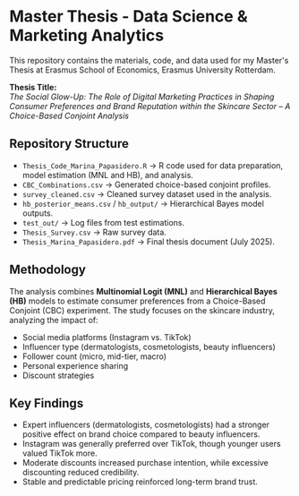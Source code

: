 # Master Thesis - Data Science & Marketing Analytics  

This repository contains the materials, code, and data used for my Master's Thesis at Erasmus School of Economics, Erasmus University Rotterdam.  

**Thesis Title:**  
*The Social Glow-Up: The Role of Digital Marketing Practices in Shaping Consumer Preferences and Brand Reputation within the Skincare Sector – A Choice-Based Conjoint Analysis*  

## Repository Structure  

- `Thesis_Code_Marina_Papasidero.R` → R code used for data preparation, model estimation (MNL and HB), and analysis.  
- `CBC_Combinations.csv` → Generated choice-based conjoint profiles.  
- `survey_cleaned.csv` → Cleaned survey dataset used in the analysis.  
- `hb_posterior_means.csv` / `hb_output/` → Hierarchical Bayes model outputs.  
- `test_out/` → Log files from test estimations.  
- `Thesis_Survey.csv` → Raw survey data.  
- `Thesis_Marina_Papasidero.pdf` → Final thesis document (July 2025).  

## Methodology  

The analysis combines **Multinomial Logit (MNL)** and **Hierarchical Bayes (HB)** models to estimate consumer preferences from a Choice-Based Conjoint (CBC) experiment. The study focuses on the skincare industry, analyzing the impact of:  
- Social media platforms (Instagram vs. TikTok)  
- Influencer type (dermatologists, cosmetologists, beauty influencers)  
- Follower count (micro, mid-tier, macro)  
- Personal experience sharing  
- Discount strategies  

## Key Findings  

- Expert influencers (dermatologists, cosmetologists) had a stronger positive effect on brand choice compared to beauty influencers.  
- Instagram was generally preferred over TikTok, though younger users valued TikTok more.  
- Moderate discounts increased purchase intention, while excessive discounting reduced credibility.  
- Stable and predictable pricing reinforced long-term brand trust.  
